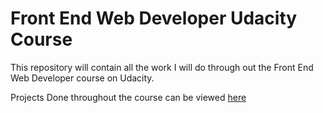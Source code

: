 # Front End Web Developer Udacity Course

This repository will contain all the work I will do through out the Front End Web Developer course on Udacity.


Projects Done throughout the course can be viewed [here](https://github.com/MrIzzat/Front-End-Web-Developer-Udacity/tree/master/Projects)
